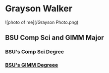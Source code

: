 # Grayson Walker
![photo of me](/Grayson Photo.png)

## BSU Comp Sci and GIMM Major
### [BSU's Comp Sci Degree](https://www.boisestate.edu/coen-cs/academics) <br/>
### [BSU's GIMM Degreee](https://www.boisestate.edu/gimm)
